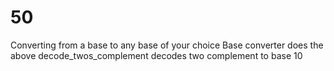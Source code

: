 # 50
Converting from a base  to any base of your choice
Base converter does the above
decode_twos_complement decodes two complement to base 10
